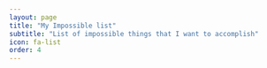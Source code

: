 ```yaml
---
layout: page
title: "My Impossible list"
subtitle: "List of impossible things that I want to accomplish"
icon: fa-list
order: 4
---
```

<!--- Not yet
 Running
+ Run 5KM
  + [Almost] 4.32KM in 39 mins 
  -->